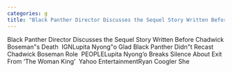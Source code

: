 ```yaml
---
categories: g
title: "Black Panther Director Discusses the Sequel Story Written Before Chadwick Bosemans Death  IGN"
---
```

Black Panther Director Discusses the Sequel Story Written Before Chadwick Boseman"s Death&nbsp;&nbsp;IGNLupita Nyong"o Glad Black Panther Didn"t Recast Chadwick Boseman Role&nbsp;&nbsp;PEOPLELupita Nyong‘o Breaks Silence About Exit From ‘The Woman King’&nbsp;&nbsp;Yahoo EntertainmentRyan Coogler She